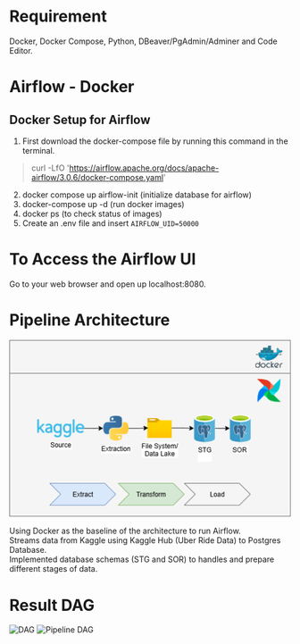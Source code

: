 
# Requirement
Docker, Docker Compose, Python, DBeaver/PgAdmin/Adminer and Code Editor.

# Airflow - Docker
## Docker Setup for Airflow
1. First download the docker-compose file by running this command in the terminal.

> curl -LfO 'https://airflow.apache.org/docs/apache-airflow/3.0.6/docker-compose.yaml'

2. docker compose up airflow-init (initialize database for airflow)
3. docker-compose up -d (run docker images)
4. docker ps  (to check status of images)
5. Create an .env file and insert `AIRFLOW_UID=50000` 

# To Access the Airflow UI

Go to your web browser and open up localhost:8080.


# Pipeline Architecture 

![Pipeline Diagram](images/Pipeline-Kaggle-Postgre.drawio.png)

Using Docker as the baseline of the architecture to run Airflow. \
Streams data from Kaggle using Kaggle Hub (Uber Ride Data) to Postgres Database. \
Implemented database schemas (STG and SOR) to handles and prepare different stages of data.


# Result DAG 
![DAG](image/API_POSTGRE-graph.png)
![Pipeline DAG](image/API_POSTGRE-graph.png)


